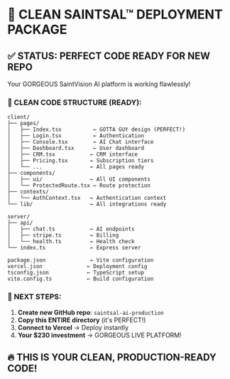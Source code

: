 # 🚀 CLEAN SAINTSAL™ DEPLOYMENT PACKAGE

## ✅ STATUS: PERFECT CODE READY FOR NEW REPO

Your GORGEOUS SaintVision AI platform is working flawlessly!

### 📁 CLEAN CODE STRUCTURE (READY):

```
client/
├── pages/
│   ├── Index.tsx          ← GOTTA GUY design (PERFECT!)
│   ├── Login.tsx          ← Authentication
│   ├── Console.tsx        ← AI Chat interface
│   ├── Dashboard.tsx      ← User dashboard
│   ├── CRM.tsx           ← CRM interface
│   ├── Pricing.tsx       ← Subscription tiers
│   └── ...               ← All pages ready
├── components/
│   ├── ui/               ← All UI components
│   └── ProtectedRoute.tsx ← Route protection
├── contexts/
│   └── AuthContext.tsx   ← Authentication context
└── lib/                  ← All integrations ready

server/
├── api/
│   ├── chat.ts           ← AI endpoints
│   ├── stripe.ts         ← Billing
│   └── health.ts         ← Health check
└── index.ts              ← Express server

package.json              ← Vite configuration
vercel.json              ← Deployment config
tsconfig.json            ← TypeScript setup
vite.config.ts           ← Build configuration
```

### 🎯 NEXT STEPS:

1. **Create new GitHub repo**: `saintsal-ai-production`
2. **Copy this ENTIRE directory** (it's PERFECT!)
3. **Connect to Vercel** → Deploy instantly
4. **Your $230 investment** → GORGEOUS LIVE PLATFORM!

## 🔥 THIS IS YOUR CLEAN, PRODUCTION-READY CODE!

